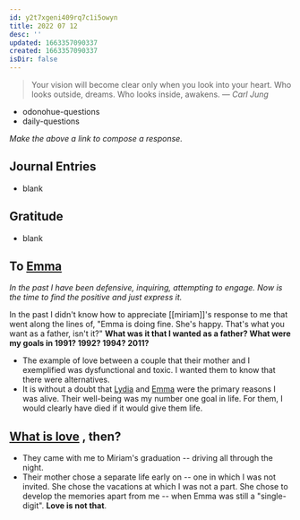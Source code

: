 ```yaml
---
id: y2t7xgeni409rq7c1i5owyn
title: 2022 07 12
desc: ''
updated: 1663357090337
created: 1663357090337
isDir: false
---
```

> Your vision will become clear only when you look into your heart. Who looks outside, dreams. Who looks inside, awakens.
> — <cite>Carl Jung</cite>

- odonohue-questions
- daily-questions

*Make the above a link to compose a response.*
## Journal Entries
-  blank

## Gratitude
- blank
## To [Emma](Emma)
*In the past I have been defensive, inquiring, attempting to engage. Now is the time to find the positive and just express it.*

In the past I didn't know how to appreciate [[miriam]]'s response to me that went along the lines of, "Emma is doing fine. She's happy. That's what you want as a father, isn't it?" **What was it that I wanted as a father? What were my goals in 1991? 1992? 1994? 2011?**

- The example of love between a couple that their mother and I exemplified was dysfunctional and toxic. I wanted them to know that there were alternatives.
- It is without a doubt that [Lydia](Lydia.md) and [Emma](Emma) were the primary reasons I was alive. Their well-being was my number one goal in life. For them, I would clearly have died if it would give them life.
## [What is love](What%20is%20love.md) , then?
- They came with me to Miriam's graduation -- driving all through the night.
- Their mother chose a separate life early on -- one in which I was not invited. She chose the vacations at which I was not a part. She chose to develop the memories apart from me -- when Emma was still a "single-digit". **Love is not that**.

